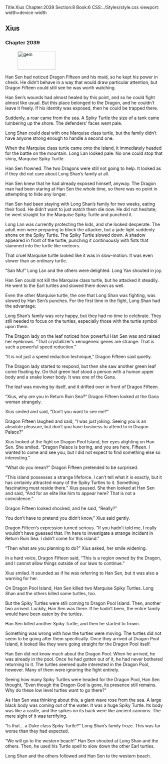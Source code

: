 Title:Xius 
Chapter:2039 
Section:8 
Book:6 
CSS:../Styles/style.css 
viewport: width=device-width
  
## Xius
### Chapter 2039
  
<figure>
	<img src="../Images/gem.gif" alt="gem" id="gem" width="120" height="60" />
</figure>
  

  
Han Sen had noticed Dragon Fifteen and his maid, so he kept his power in check. He didn’t behave in a way that would draw particular attention, but Dragon Fifteen could still see he was worth watching.

Han Sen’s wounds had almost healed by this point, and so he could fight almost like usual. But this place belonged to the Dragon, and he couldn’t leave it freely. If his identity was exposed, then he could be trapped there.

Suddenly, a roar came from the sea. A Spiky Turtle the size of a tank came lumbering up the shore. The defenders’ faces went pale.

Long Shan could deal with one Marquise class turtle, but the family didn’t have anyone strong enough to handle a second one.

When the Marquise class turtle came onto the island, it immediately headed for the battle on the mountain. Long Lan looked pale. No one could stop that shiny, Marquise Spiky Turtle.

Han Sen frowned. The two Dragons were still not going to help. It looked as if they did not care about Long Shan’s family at all.

Han Sen knew that he had already exposed himself, anyway. The Dragon man had been staring at Han Sen the whole time, so there was no point in attempting to hide any longer.

Han Sen had been staying with Long Shan’s family for two weeks, eating their food. He didn’t want to just watch them die now. He did not hesitate; he went straight for the Marquise Spiky Turtle and punched it.

Long Lan was currently protecting the kids, and she looked desperate. The adult men were preparing to block the attacker, but a jade light suddenly shone on the Spiky Turtle. The Spiky Turtle slowed down. A shadow appeared in front of the turtle, punching it continuously with fists that slammed into the turtle like meteors.

That cruel Marquise turtle looked like it was in slow-motion. It was even slower than an ordinary turtle.

“San Mu!” Long Lan and the others were delighted. Long Yan shouted in joy.

Han Sen could not kill the Marquise class turtle, but he attacked it steadily. He went to the Earl turtles and slowed them down as well.

Even the other Marquise turtle, the one that Long Shan was fighting, was slowed by Han Sen’s punches. For the first time in the fight, Long Shan had the advantage.

Long Shan’s family was very happy, but they had no time to celebrate. They still needed to focus on the turtles, especially those with the turtle symbol upon them.

The Dragon lady on the leaf noticed how powerful Han Sen was and raised her eyebrows. “That crystallizer’s xenogeneic genes are strange. That is such a powerful speed reduction.”

“It is not just a speed reduction technique,” Dragon Fifteen said quietly.

The Dragon lady started to respond, but then she saw another green leaf come floating by. On that green leaf stood a person with a human upper body and a snake lower body. It was one of the Gana.

The leaf was moving by itself, and it drifted over in front of Dragon Fifteen.

“Xius, why are you in Return Ruin Sea?” Dragon Fifteen looked at the Gana woman strangely.

Xius smiled and said, “Don’t you want to see me?”

Dragon Fifteen laughed and said, “I was just joking. Seeing you is an absolute pleasure, but don’t you have business to attend to in Dragon Palace?”

Xius looked at the fight on Dragon Pool Island, her eyes alighting on Han Sen. She smiled. “Dragon Palace is boring, and you are here, Fifteen. I wanted to come and see you, but I did not expect to find something else so interesting.”

“What do you mean?” Dragon Fifteen pretended to be surprised.

“This island possesses a strange lifeforce. I can’t tell what it is exactly, but it has certainly attracted many of the Spiky Turtles to it. Something fascinating must reside there.” Xius paused. She then looked at Han Sen and said, “And for an elite like him to appear here? That is not a coincidence.”

Dragon Fifteen looked shocked, and he said, “Really?”

You don’t have to pretend you didn’t know,” Xius said gently.

Dragon Fifteen’s expression turned serious. “If you hadn’t told me, I really wouldn’t have guessed that. I’m here to investigate a strange incident in Return Ruin Sea. I didn’t come for this island.”

“Then what are you planning to do?” Xius asked, her smile widening.

In a hard voice, Dragon Fifteen said, “This is a region owned by the Dragon, and I cannot allow things outside of our laws to continue.”

Xius smiled. It sounded as if he was referring to Han Sen, but it was also a warning for her.

On Dragon Pool Island, Han Sen killed two Marquise Spiky Turtles. Long Shan and the others killed some turtles, too.

But the Spiky Turtles were still coming to Dragon Pool Island. Then, another two arrived. Luckily, Han Sen was there. If he hadn’t been, the entire family would have been eaten by the turtles.

Han Sen killed another Spiky Turtle, and then he started to frown.

Something was wrong with how the turtles were moving. The turtles did not seem to be going after them specifically. Once they arrived at Dragon Pool Island, it looked like they were going straight for the Dragon Pool itself.

Han Sen did not know much about the Dragon Pool. When he arrived, he was already in the pool. Once he had gotten out of it, he had never bothered returning to it. The turtles seemed quite interested in the Dragon Pool, however. Many of them were ignoring the fight entirely.

Seeing how many Spiky Turtles were headed for the Dragon Pool, Han Sen thought, “Even though the Dragon God is gone, its presence still remains. Why do these low level turtles want to go there?”

As Han Sen was thinking about this, a giant wave rose from the sea. A large black body was coming out of the water. It was a huge Spiky Turtle. Its body was like a castle, and the spikes on its back were like ancient cannons. The mere sight of it was terrifying.

“Is that… a Duke class Spiky Turtle?” Long Shan’s family froze. This was far worse than they had expected.

“We will go to the western beach!” Han Sen shouted at Long Shan and the others. Then, he used his Turtle spell to slow down the other Earl turtles.

Long Shan and the others followed and Han Sen to the western beach.